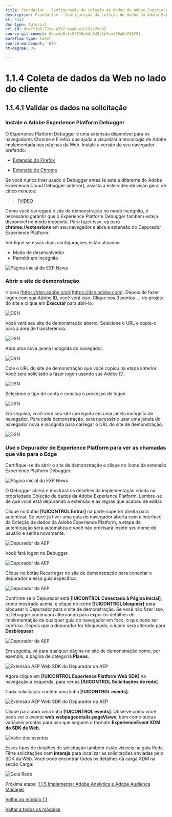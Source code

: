 ```yaml
---
title: Foundation - Configuração da coleção de dados da Adobe Experience Platform e da extensão SDK da Web - Coleção de dados da Web do cliente
description: Foundation - Configuração da coleção de dados da Adobe Experience Platform e da extensão SDK da Web - Coleção de dados da Web do cliente
kt: 5342
doc-type: tutorial
exl-id: dce7f1b5-72ca-41b2-9aa8-41c13ce25c82
source-git-commit: 0dbcda0cfc9f199a44c845c1b5caf00a8d740251
workflow-type: tm+mt
source-wordcount: '646'
ht-degree: 0%

---
```


# 1.1.4 Coleta de dados da Web no lado do cliente

## 1.1.4.1 Validar os dados na solicitação

### Instale o Adobe Experience Platform Debugger

O Experience Platform Debugger é uma extensão disponível para os navegadores Chrome e Firefox que ajuda a visualizar a tecnologia de Adobe implementada nas páginas da Web. Instale a versão do seu navegador preferido:

- [Extensão do Firefox](https://addons.mozilla.org/pt-BR/firefox/addon/adobe-experience-platform-dbg/)

- [Extensão do Chrome](https://chrome.google.com/webstore/detail/adobe-experience-platform/bfnnokhpnncpkdmbokanobigaccjkpob)

Se você nunca tiver usado o Debugger antes (e este é diferente do Adobe Experience Cloud Debugger anterior), assista a este vídeo de visão geral de cinco minutos:

>[!VIDEO](https://video.tv.adobe.com/v/32156?quality=12&learn=on)

Como você carregará o site de demonstração no modo incógnito, é necessário garantir que o Experience Platform Debugger também esteja disponível no modo incógnito. Para fazer isso, vá para **chrome://extensions** em seu navegador e abra a extensão do Depurador Experience Platform.

Verifique se essas duas configurações estão ativadas:

- Modo de desenvolvedor
- Permitir em incógnito

![Página inicial do EXP News](./images/ext1.png)

### Abrir o site de demonstração

Ir para [https://dsn.adobe.com](https://dsn.adobe.com). Depois de fazer logon com sua Adobe ID, você verá isso. Clique nos 3 pontos **...** do projeto do site e clique em **Executar** para abri-lo.

![DSN](.//images/web8.png)

Você verá seu site de demonstração aberto. Selecione o URL e copie-o para a área de transferência.

![DSN](./../../gettingstarted/gettingstarted/images/web3.png)

Abra uma nova janela incógnita do navegador.

![DSN](./../../gettingstarted/gettingstarted/images/web4.png)

Cole o URL do site de demonstração que você copiou na etapa anterior. Você será solicitado a fazer logon usando sua Adobe ID.

![DSN](./../../gettingstarted/gettingstarted/images/web5.png)

Selecione o tipo de conta e conclua o processo de logon.

![DSN](./../../gettingstarted/gettingstarted/images/web6.png)

Em seguida, você verá seu site carregado em uma janela incógnita do navegador. Para cada demonstração, será necessário usar uma janela do navegador nova e incógnita para carregar o URL do site de demonstração.

![DSN](./../../gettingstarted/gettingstarted/images/web7.png)

### Use o Depurador de Experience Platform para ver as chamadas que vão para o Edge

Certifique-se de abrir o site de demonstração e clique no ícone da extensão Experience Platform Debugger.

![Página inicial do EXP News](./images/ext2.png)

O Debugger abrirá e mostrará os detalhes da implementação criada na propriedade Coleção de dados da Adobe Experience Platform. Lembre-se de que você está depurando a extensão e as regras que acabou de editar.

Clique no botão **[!UICONTROL Entrar]** na parte superior direita para autenticar. Se você já tiver uma guia do navegador aberta com a interface da Coleção de dados da Adobe Experience Platform, a etapa de autenticação será automática e você não precisará inserir seu nome de usuário e senha novamente.

![Depurador da AEP](./images/validate2.png)

Você fará logon no Debugger.

![Depurador da AEP](./images/validate2ab.png)

Clique no botão Recarregar no site de demonstração para conectar o depurador a essa guia específica.

![Depurador da AEP](./images/validate2a.png)

Confirme se o Depurador está **[!UICONTROL Conectado à Página Inicial]**, como mostrado acima, e clique no ícone **[!UICONTROL bloquear]** para bloquear o Depurador para o site de demonstração. Se você não fizer isso, o Debugger continuará alternando para expor os detalhes de implementação de qualquer guia do navegador em foco, o que pode ser confuso. Depois que o depurador for bloqueado, o ícone será alterado para **Desbloquear**.

![Depurador da AEP](./images/validate3.png)

Em seguida, vá para qualquer página no site de demonstração como, por exemplo, a página de categoria **Planos**.

![Extensão AEP Web SDK do Depurador da AEP](./images/validate4.png)

Agora clique em **[!UICONTROL Experience Platform Web SDK]** na navegação à esquerda, para ver as **[!UICONTROL Solicitações de rede]**.

Cada solicitação contém uma linha **[!UICONTROL events]**.

![Extensão AEP Web SDK do Depurador da AEP](./images/validate5.png)

Clique para abrir uma linha **[!UICONTROL events]**. Observe como você pode ver o evento **web.webpagedetails.pageViews**, bem como outras variáveis prontas para uso que seguem o formato **ExperienceEvent XDM do SDK da Web**.

![Valor dos eventos](./images/validate8.png)

Esses tipos de detalhes de solicitação também estão visíveis na guia Rede. Filtre solicitações com **interaja** para localizar as solicitações enviadas pelo SDK da Web. Você pode encontrar todos os detalhes da carga XDM na seção Carga:

![Guia Rede](./images/validate9.png)

Próxima etapa: [1.1.5 Implementar Adobe Analytics e Adobe Audience Manager](./ex5.md)

[Voltar ao módulo 1.1](./data-ingestion-launch-web-sdk.md)

[Voltar a todos os módulos](./../../../overview.md)
